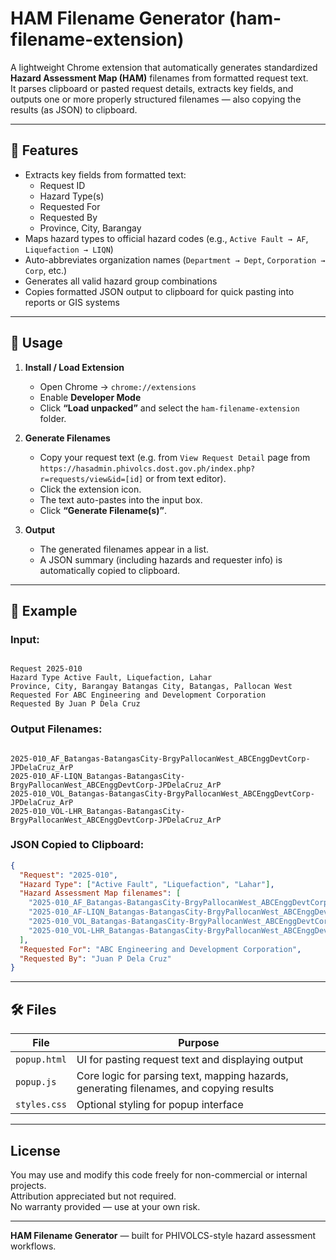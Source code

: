 # HAM Filename Generator (ham-filename-extension)

A lightweight Chrome extension that automatically generates standardized **Hazard Assessment Map (HAM)** filenames from formatted request text.  
It parses clipboard or pasted request details, extracts key fields, and outputs one or more properly structured filenames — also copying the results (as JSON) to clipboard.

---

## 🧩 Features

- Extracts key fields from formatted text:
  - Request ID  
  - Hazard Type(s)  
  - Requested For  
  - Requested By  
  - Province, City, Barangay  
- Maps hazard types to official hazard codes (e.g., `Active Fault → AF`, `Liquefaction → LIQN`)
- Auto-abbreviates organization names (`Department → Dept`, `Corporation → Corp`, etc.)
- Generates all valid hazard group combinations
- Copies formatted JSON output to clipboard for quick pasting into reports or GIS systems

---

## 🚀 Usage

1. **Install / Load Extension**
   - Open Chrome → `chrome://extensions`
   - Enable **Developer Mode**
   - Click **“Load unpacked”** and select the `ham-filename-extension` folder.

2. **Generate Filenames**
   - Copy your request text (e.g. from `View Request Detail` page from `https://hasadmin.phivolcs.dost.gov.ph/index.php?r=requests/view&id=[id]` or from text editor).
   - Click the extension icon.
   - The text auto-pastes into the input box.
   - Click **“Generate Filename(s)”**.

3. **Output**
   - The generated filenames appear in a list.
   - A JSON summary (including hazards and requester info) is automatically copied to clipboard.

---

## 🧠 Example

### **Input:**
```

Request 2025-010
Hazard Type Active Fault, Liquefaction, Lahar
Province, City, Barangay Batangas City, Batangas, Pallocan West
Requested For ABC Engineering and Development Corporation
Requested By Juan P Dela Cruz

```

### **Output Filenames:**
```

2025-010_AF_Batangas-BatangasCity-BrgyPallocanWest_ABCEnggDevtCorp-JPDelaCruz_ArP
2025-010_AF-LIQN_Batangas-BatangasCity-BrgyPallocanWest_ABCEnggDevtCorp-JPDelaCruz_ArP
2025-010_VOL_Batangas-BatangasCity-BrgyPallocanWest_ABCEnggDevtCorp-JPDelaCruz_ArP
2025-010_VOL-LHR_Batangas-BatangasCity-BrgyPallocanWest_ABCEnggDevtCorp-JPDelaCruz_ArP

````

### **JSON Copied to Clipboard:**
```json
{
  "Request": "2025-010",
  "Hazard Type": ["Active Fault", "Liquefaction", "Lahar"],
  "Hazard Assessment Map filenames": [
    "2025-010_AF_Batangas-BatangasCity-BrgyPallocanWest_ABCEnggDevtCorp-JPDelaCruz_ArP",
    "2025-010_AF-LIQN_Batangas-BatangasCity-BrgyPallocanWest_ABCEnggDevtCorp-JPDelaCruz_ArP",
    "2025-010_VOL_Batangas-BatangasCity-BrgyPallocanWest_ABCEnggDevtCorp-JPDelaCruz_ArP",
    "2025-010_VOL-LHR_Batangas-BatangasCity-BrgyPallocanWest_ABCEnggDevtCorp-JPDelaCruz_ArP"
  ],
  "Requested For": "ABC Engineering and Development Corporation",
  "Requested By": "Juan P Dela Cruz"
}
````

---

## 🛠️ Files

| File         | Purpose                                                                                 |
| ------------ | --------------------------------------------------------------------------------------- |
| `popup.html` | UI for pasting request text and displaying output                                       |
| `popup.js`   | Core logic for parsing text, mapping hazards, generating filenames, and copying results |
| `styles.css` | Optional styling for popup interface                                                    |

---

## License
You may use and modify this code freely for non-commercial or internal projects.  
Attribution appreciated but not required.  
No warranty provided — use at your own risk.

---

**HAM Filename Generator** — built for PHIVOLCS-style hazard assessment workflows.